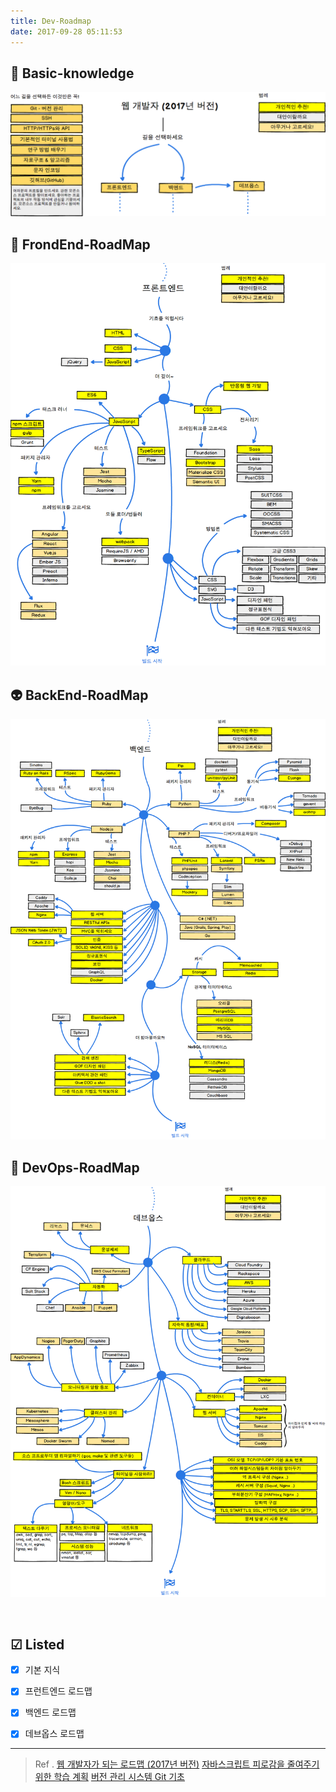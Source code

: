 ```yaml
---
title: Dev-Roadmap
date: 2017-09-28 05:11:53
---
```


## 🚀 Basic-knowledge
![](/images/intro-map.png)

## 🎨 FrondEnd-RoadMap
![](/images/frontend-map.png)

## 👽 BackEnd-RoadMap
![](/images/backend-map.png)

## 👷 DevOps-RoadMap
![](/images/devops-map.png)

<br>


## ☑ Listed
- [X] 기본 지식
- [X] 프런트엔드 로드맵
- [X] 백엔드 로드맵
- [X] 데브옵스 로드맵


---
> Ref . 
> [웹 개발자가 되는 로드맵 (2017년 버전)](https://github.com/WegraLee/developer-roadmap)
> [자바스크립트 피로감을 줄여주기 위한 학습 계획](https://rhostem.github.io/posts/2016-12-19-A-Study-Plan-To-Cure-JavaScript-Fatigue/)
> [버전 관리 시스템 Git 기초](https://rhostem.github.io/posts/2017-01-07-git-basic/)
